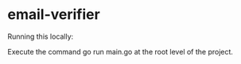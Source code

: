 # email-verifier
Running this locally:

Execute the command go run main.go at the root level of the project.
